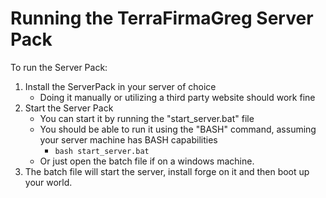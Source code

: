 # Running the TerraFirmaGreg Server Pack

To run the Server Pack:

1. Install the ServerPack in your server of choice
    * Doing it manually or utilizing a third party website should work fine
2. Start the Server Pack
    * You can start it by running the "start_server.bat" file
    * You should be able to run it using the "BASH" command, assuming your server machine has BASH capabilities
        * ``bash start_server.bat``
    * Or just open the batch file if on a windows machine.
3. The batch file will start the server, install forge on it and then boot up your world.